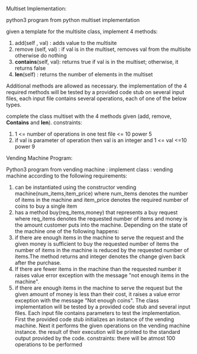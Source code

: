 Multiset Implementation:

python3 program from python multiset implementation

given a template for the multisite class, implement 4 methods: 
1) add(self , val) : adds value to the multisite
2) remove (self, val) : if val is in the multiset, removes val from the multisite otherwise do nothing
3) __contains__(self, val): returns true if val is in the multiset; otherwise, it returns false
4) __len__(self) : returns the number of elements in the multiset

Additional methods are allowed as necessary.
the implementation of the 4 required methods will be tested by a provided code stub on several input files, each input file contains several operations, each of one of the below types.

complete the class multiset with the 4 methods given (add, remove, __Contains__ and __len__).
constraints: 
1) 1 <= number of operations in one test file <= 10 power 5
2) if val is parameter of operation then val is an integer and 1 <= val <=10 power 9

Vending Machine Program:

Python3 program from vending machine :
implement class : vending machine according to the following requirements:
1) can be instantiated using the constructor vending machine(num_items,item_price)
where num_items denotes the number of items in the machine and item_price denotes the required number of coins to buy a single item
2) has a method buy(req_items,money) that represents a buy request where req_items denotes the requested number of items and money is the amount customer puts into the machine.
Depending on the state of the machine one of the following happens:
1) if there are enough items in the machine to serve the request and the given money is sufficient to buy the requested number of items the number of items in the machine is reduced by the requested number of items.The method returns and integer denotes the change given back after the purchase.
2) If there are fewer items in the machine than the requested number it raises value error exception with the message "not enough items in the machine".
3) if there are enough items in the machine to serve the request but the given amount of money is less than their cost, it raises a value error exception with the message "Not enough coins".
The class implementation will be tested by a provided code stub and several input files. Each input file contains parameters to test the implementation. First the provided code stub initializes an instance of the vending machine. Next it performs the given operations on the vending machine instance. the result of their execution will be printed to the standard output provided by the code.
constraints:
there will be atmost 100 operations to be performed